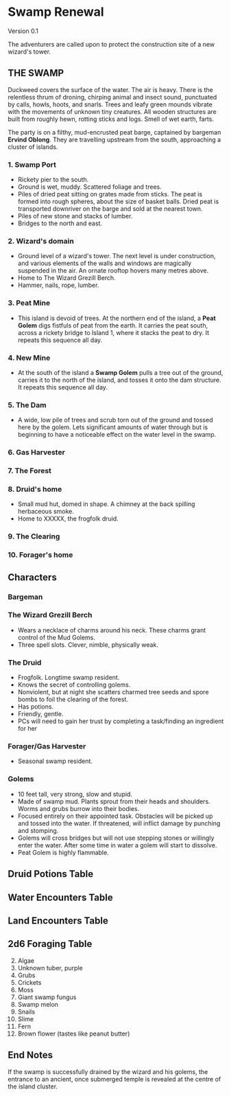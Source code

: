 # Swamp Renewal

Version 0.1

The adventurers are called upon to protect the construction site of a new wizard's tower.

## THE SWAMP
Duckweed covers the surface of the water. The air is heavy. There is the relentless thrum of droning, chirping animal and insect sound, punctuated by calls, howls, hoots, and snarls. Trees and leafy green mounds vibrate with the movements of unknown tiny creatures. All wooden structures are built from roughly hewn, rotting sticks and logs. Smell of wet earth, farts.

The party is on a filthy, mud-encrusted peat barge, captained by bargeman **Ervind Oblong**. They are travelling upstream from the south, approaching a cluster of islands.

### 1. Swamp Port
* Rickety pier to the south.
* Ground is wet, muddy. Scattered foliage and trees.
* Piles of dried peat sitting on grates made from sticks. The peat is formed into rough spheres, about the size of basket balls. Dried peat is transported downriver on the barge and sold at the nearest town.
* Piles of new stone and stacks of lumber.
* Bridges to the north and east.

### 2. Wizard's domain
* Ground level of a wizard's tower. The next level is under construction, and various elements of the walls and windows are magically suspended in the air. An ornate rooftop hovers many metres above.
* Home to The Wizard Grezill Berch.
* Hammer, nails, rope, lumber.

### 3. Peat Mine
* This island is devoid of trees. At the northern end of the island, a **Peat Golem** digs fistfuls of peat from the earth. It carries the peat south, across a rickety bridge to Island 1, where it stacks the peat to dry. It repeats this sequence all day.

### 4. New Mine
* At the south of the island a **Swamp Golem** pulls a tree out of the ground, carries it to the north of the island, and tosses it onto the dam structure. It repeats this sequence all day.

### 5. The Dam
* A wide, low pile of trees and scrub torn out of the ground and tossed here by the golem. Lets significant amounts of water through but is beginning to have a noticeable effect on the water level in the swamp.

### 6. Gas Harvester

### 7. The Forest

### 8. Druid's home
* Small mud hut, domed in shape. A chimney at the back spilling herbaceous smoke.
* Home to XXXXX, the frogfolk druid.

### 9. The Clearing


### 10. Forager's home


## Characters

### Bargeman

### The Wizard Grezill Berch
* Wears a necklace of charms around his neck. These charms grant control of the Mud Golems.
* Three spell slots. Clever, nimble, physically weak.

### The Druid
* Frogfolk. Longtime swamp resident.
* Knows the secret of controlling golems.
* Nonviolent, but at night she scatters charmed tree seeds and spore bombs to foil the clearing of the forest.
* Has potions.
* Friendly, gentle.
* PCs will need to gain her trust by completing a task/finding an ingredient for her

### Forager/Gas Harvester
* Seasonal swamp resident.

### Golems
* 10 feet tall, very strong, slow and stupid.
* Made of swamp mud. Plants sprout from their heads and shoulders. Worms and grubs burrow into their bodies.
* Focused entirely on their appointed task. Obstacles will be picked up and tossed into the water. If threatened, will inflict damage by punching and stomping.
* Golems will cross bridges but will not use stepping stones or willingly enter the water. After some time in water a golem will start to dissolve.
* Peat Golem is highly flammable.


## Druid Potions Table

## Water Encounters Table

## Land Encounters Table

## 2d6 Foraging Table
2. Algae
3. Unknown tuber, purple
4. Grubs
5. Crickets
6. Moss
7. Giant swamp fungus
8. Swamp melon
9. Snails
10. Slime
11. Fern
12. Brown flower (tastes like peanut butter)

## End Notes
If the swamp is successfully drained by the wizard and his golems, the entrance to an ancient, once submerged temple is revealed at the centre of the island cluster.
